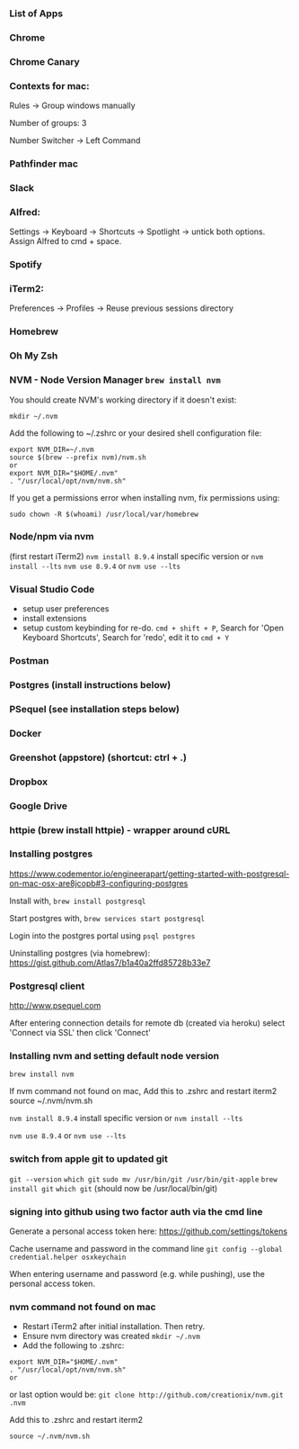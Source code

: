 ### List of Apps

### Chrome

### Chrome Canary

### Contexts for mac: 

Rules -> Group windows manually

Number of groups: 3

Number Switcher -> Left Command <number>

### Pathfinder mac

### Slack

### Alfred: 
Settings -> Keyboard -> Shortcuts -> Spotlight -> untick both options. Assign Alfred to cmd + space.

### Spotify

### iTerm2: 
Preferences -> Profiles -> Reuse previous sessions directory

### Homebrew

### Oh My Zsh

### NVM - Node Version Manager `brew install nvm`

You should create NVM's working directory if it doesn't exist:

```
mkdir ~/.nvm
```
Add the following to ~/.zshrc or your desired shell
configuration file:

```
export NVM_DIR=~/.nvm
source $(brew --prefix nvm)/nvm.sh
or
export NVM_DIR="$HOME/.nvm"
. "/usr/local/opt/nvm/nvm.sh"
```
If you get a permissions error when installing nvm, fix permissions using:

`sudo chown -R $(whoami) /usr/local/var/homebrew`

### Node/npm via nvm
(first restart iTerm2)
`nvm install 8.9.4` install specific version or `nvm install --lts`
`nvm use 8.9.4` or `nvm use --lts`

### Visual Studio Code
- setup user preferences
- install extensions
- setup custom keybinding for re-do. `cmd + shift + P`, Search for 'Open Keyboard Shortcuts', Search for 'redo', edit it to `cmd + Y`

### Postman

### Postgres (install instructions below)

### PSequel (see installation steps below)

### Docker

### Greenshot (appstore) (shortcut: ctrl + .)

### Dropbox

### Google Drive

### httpie (brew install httpie) - wrapper around cURL


### Installing postgres
https://www.codementor.io/engineerapart/getting-started-with-postgresql-on-mac-osx-are8jcopb#3-configuring-postgres

Install with, `brew install postgresql`

Start postgres with, `brew services start postgresql`

Login into the postgres portal using `psql postgres`

Uninstalling postgres (via homebrew): https://gist.github.com/Atlas7/b1a40a2ffd85728b33e7

### Postgresql client

http://www.psequel.com

After entering connection details for remote db (created via heroku) select 'Connect via SSL' then click 'Connect'


### Installing nvm and setting default node version

`brew install nvm`

If nvm command not found on mac, Add this to .zshrc and restart iterm2
source ~/.nvm/nvm.sh

`nvm install 8.9.4` install specific version or `nvm install --lts`

`nvm use 8.9.4` or `nvm use --lts`

### switch from apple git to updated git

`git --version`
`which git`
`sudo mv /usr/bin/git /usr/bin/git-apple`
`brew install git`
`which git` (should now be /usr/local/bin/git)

### signing into github using two factor auth via the cmd line

Generate a personal access token here: https://github.com/settings/tokens

Cache username and password in the command line `git config --global credential.helper osxkeychain`

When entering username and password (e.g. while pushing), use the personal access token.


### nvm command not found on mac
- Restart iTerm2 after initial installation. Then retry.
- Ensure nvm directory was created `mkdir ~/.nvm`
- Add the following to .zshrc:
```
export NVM_DIR="$HOME/.nvm"
. "/usr/local/opt/nvm/nvm.sh"
or
```

or last option would be:
`git clone http://github.com/creationix/nvm.git .nvm`

Add this to .zshrc and restart iterm2

`source ~/.nvm/nvm.sh`



